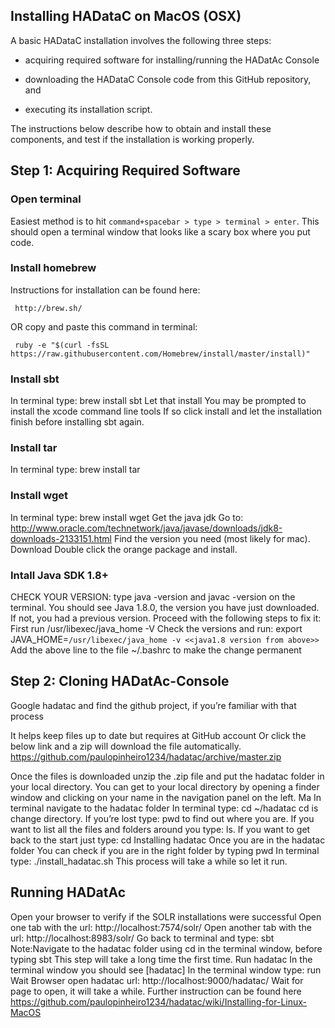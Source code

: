 ## Installing HADataC on MacOS (OSX)

A basic HADataC installation involves the following three steps:

* acquiring required software for installing/running the HADatAc Console

* downloading the HADataC Console code from this GitHub repository, and 

* executing its installation script. 

The instructions below describe how to obtain and install these components, and test if the installation is working properly.

## Step 1: Acquiring Required Software

### Open terminal

Easiest method is to hit `command+spacebar > type > terminal > enter`.
This should open a terminal window that looks like a scary box where you put code.

### Install homebrew

Instructions for installation can be found here:
 
     http://brew.sh/ 

OR copy and paste this command in terminal: 

     ruby -e "$(curl -fsSL https://raw.githubusercontent.com/Homebrew/install/master/install)"

### Install sbt
In terminal type: brew install sbt
Let that install
You may be prompted to install the xcode command line tools
If so click install and let the installation finish before installing sbt again. 

### Install tar
In terminal type: brew install tar

### Install wget
In terminal type: brew install wget
Get the java jdk
Go to: http://www.oracle.com/technetwork/java/javase/downloads/jdk8-downloads-2133151.html 
Find the version you need (most likely for mac).
Download
Double click the orange package and install.

### Intall Java SDK 1.8+

CHECK YOUR VERSION:
type java -version and javac -version on the terminal. You should see Java 1.8.0, the version you have just downloaded.
If not, you had a previous version. Proceed with the following steps to fix it:
First run /usr/libexec/java_home -V
Check the versions and run: export JAVA_HOME=`/usr/libexec/java_home -v <<java1.8 version from above>>`
Add the above line to the file ~/.bashrc to make the change permanent

## Step 2: Cloning HADatAc-Console

Google hadatac and find the github project, if you’re familiar with that process

It helps keep files up to date but requires at GitHub account
Or click the below link and a zip will download the file automatically.
https://github.com/paulopinheiro1234/hadatac/archive/master.zip

Once the files is downloaded unzip the .zip file and put the hadatac folder in your local directory.
You can get to your local directory by opening a finder window and clicking on your name in the navigation panel on the left. Ma
In terminal navigate to the hadatac folder
In terminal type: cd ~/hadatac
cd is change directory. 
If you’re lost type: pwd to find out where you are. 
If you want to list all the files and folders around you type: ls. 
If you want to get back to the start just type: cd
Installing hadatac
Once you are in the hadatac folder
You can check if you are in the right folder by typing pwd
In terminal type: ./install_hadatac.sh
This process will take a while so let it run. 

## Running HADatAc

Open your browser to verify if the SOLR installations were successful
Open one tab with the url: http://localhost:7574/solr/ 
Open another tab with the url: http://localhost:8983/solr/ 
Go back to terminal and type: sbt
Note:Navigate to the hadatac folder using cd in the terminal window, before typing sbt
This step will take a long time the first time.
Run hadatac
In the terminal window you should see [hadatac]
In the terminal window type: run
Wait
 Browser open hadatac
url: http://localhost:9000/hadatac/
Wait for page to open, it will take a while.
Further instruction can be found here https://github.com/paulopinheiro1234/hadatac/wiki/Installing-for-Linux-MacOS
